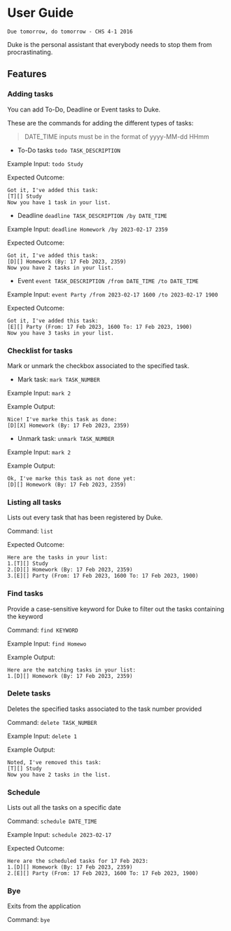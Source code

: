 # User Guide
```agsl
Due tomorrow, do tomorrow - CHS 4-1 2016
```
Duke is the personal assistant that everybody needs to stop them from procrastinating.

## Features

### Adding tasks

You can add To-Do, Deadline or Event tasks to Duke.

These are the commands for adding the different types of tasks:

> DATE_TIME inputs must be in the format of yyyy-MM-dd HHmm

- To-Do tasks `todo TASK_DESCRIPTION`

Example Input: `todo Study`

Expected Outcome:
```
Got it, I've added this task:
[T][] Study
Now you have 1 task in your list.
```

- Deadline `deadline TASK_DESCRIPTION /by DATE_TIME`

Example Input: `deadline Homework /by 2023-02-17 2359`

Expected Outcome:
```
Got it, I've added this task:
[D][] Homework (By: 17 Feb 2023, 2359)
Now you have 2 tasks in your list.
```

- Event `event TASK_DESCRIPTION /from DATE_TIME /to DATE_TIME`

Example Input: `event Party /from 2023-02-17 1600 /to 2023-02-17 1900`

Expected Outcome:
```
Got it, I've added this task:
[E][] Party (From: 17 Feb 2023, 1600 To: 17 Feb 2023, 1900)
Now you have 3 tasks in your list.
```

### Checklist for tasks

Mark or unmark the checkbox associated to the specified task.

- Mark task: `mark TASK_NUMBER`

Example Input: `mark 2`

Example Output: 
```
Nice! I've marke this task as done:
[D][X] Homework (By: 17 Feb 2023, 2359)
```

- Unmark task: `unmark TASK_NUMBER`

Example Input: `mark 2`

Example Output:
```
Ok, I've marke this task as not done yet:
[D][] Homework (By: 17 Feb 2023, 2359)
```

### Listing all tasks

Lists out every task that has been registered by Duke.

Command: `list`

Expected Outcome:
```
Here are the tasks in your list:
1.[T][] Study
2.[D][] Homework (By: 17 Feb 2023, 2359)
3.[E][] Party (From: 17 Feb 2023, 1600 To: 17 Feb 2023, 1900)
```

### Find tasks

Provide a case-sensitive keyword for Duke to filter out the tasks containing the keyword

Command: `find KEYWORD`

Example Input: `find Homewo`

Example Output:
```
Here are the matching tasks in your list:
1.[D][] Homework (By: 17 Feb 2023, 2359)
```

### Delete tasks

Deletes the specified tasks associated to the task number provided

Command: `delete TASK_NUMBER`

Example Input: `delete 1`

Example Output:
```
Noted, I've removed this task:
[T][] Study 
Now you have 2 tasks in the list.
```

### Schedule

Lists out all the tasks on a specific date

Command: `schedule DATE_TIME`

Example Input: `schedule 2023-02-17`

Expected Outcome:
```
Here are the scheduled tasks for 17 Feb 2023:
1.[D][] Homework (By: 17 Feb 2023, 2359)
2.[E][] Party (From: 17 Feb 2023, 1600 To: 17 Feb 2023, 1900)
```

### Bye

Exits from the application

Command: `bye`

